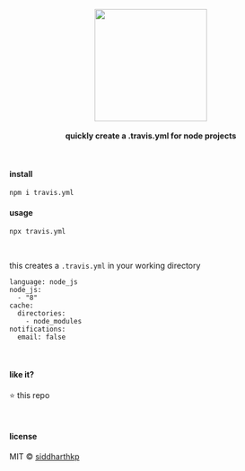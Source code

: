 <p align="center">
  <img src="https://media.giphy.com/media/GxZ8bBoZJAIIo/giphy.gif" height="200px"/>
  <br><br>
  <b>quickly create a .travis.yml for node projects</b>
  <br>
</p>

&nbsp;

#### install

```
npm i travis.yml
```

#### usage

```
npx travis.yml
```

&nbsp;

this creates a `.travis.yml` in your working directory

```
language: node_js
node_js:
  - "8"
cache:
  directories:
    - node_modules
notifications:
  email: false
```

&nbsp;

#### like it?

:star: this repo

&nbsp;

#### license

MIT © [siddharthkp](https://github.com/siddharthkp)
